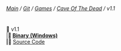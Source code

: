 ﻿###### [Main](https://pikakid98.github.io) / [Git](https://git-pikakid98.github.io) / [Games](https://git-pikakid98.github.io/games) / [Cave Of The Dead](https://git-pikakid98.github.io/games/cave-of-the-dead) / v1.1
<h1></h1>

📂 v1.1
\
|____📁 [Binary (Windows)](https://github.com/Git-Pikakid98/cave-of-the-dead/releases/download/v1.1/Cave.Of.The.Dead.v1.1.7z)
\
|____📁 [Source Code](https://github.com/Git-Pikakid98/cave-of-the-dead/archive/refs/tags/v1.1.zip)
